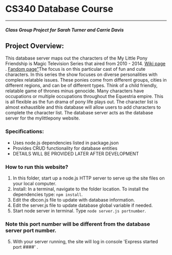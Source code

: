 # CS340 Database Course
---
#### _Class Group Project for Sarah Turner and Carrie Davis_

## Project Overview: 

This database server maps out the characters of the My Little Pony Friendship is Magic Television Series that aired from 2010 - 2014. [Wiki page](https://en.wikipedia.org/wiki/List_of_My_Little_Pony:_Friendship_Is_Magic_characters) .
[Fandom page"](https://mlp.fandom.com/wiki/My_Little_Pony_Friendship_is_Magic_Wiki )The focus is on this particular cast of fun and cute characters. In this series the show focuses on diverse personalities with complex relatable issues. These ponies come from different groups, cities in different regions, and can be of different types. Think of a child friendly, relatable game of thrones minus genocide. Many characters have occupations or multiple occupations throughout the Equestria empire. This is all flexible
as the fun drama of pony life plays out. The character list is almost exhaustible and this database will allow users to add characters to complete the character list. The database server acts as the database server for the mylittlepony website.


### Specifications:
- Uses node.js dependencies listed in package.json
- Provides CRUD functionality for database entities
- DETAILS WILL BE PROVIDED LATER AFTER DEVELOPMENT

### How to run this website?

1. In this folder, start up a node.js HTTP server to serve up the site files on your local computer. 
2. Install: In a terminal, navigate to the folder location. To install the dependencies type: `npm install`.
3. Edit the dbcon.js file to update with database information.   
4. Edit the server.js file to update database global variable if needed.
5. Start node server in terminal. Type `node server.js portnumber`.
### Note this port number will be different from the database server port number.
5. With your server running, the site will log in console 'Express started port ####' .





